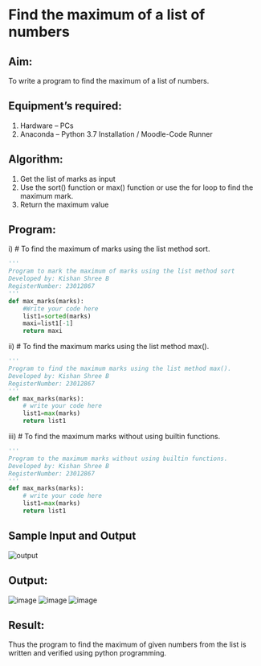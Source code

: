 # Find the maximum of a list of numbers
## Aim:
To write a program to find the maximum of a list of numbers.
## Equipment’s required:
1.	Hardware – PCs
2.	Anaconda – Python 3.7 Installation / Moodle-Code Runner
## Algorithm:
1.	Get the list of marks as input
2.	Use the sort() function or max() function or use the for loop to find the maximum mark.
3.	Return the maximum value
## Program:

i)	# To find the maximum of marks using the list method sort.
```Python
''' 
Program to mark the maximum of marks using the list method sort
Developed by: Kishan Shree B
RegisterNumber: 23012867
'''
def max_marks(marks):
    #Write your code here
    list1=sorted(marks)
    maxi=list1[-1]
    return maxi


```

ii)	# To find the maximum marks using the list method max().
```Python
''' 
Program to find the maximum marks using the list method max().
Developed by: Kishan Shree B
RegisterNumber: 23012867
'''
def max_marks(marks):
    # write your code here
    list1=max(marks)
    return list1


```

iii) # To find the maximum marks without using builtin functions.
```Python
''' 
Program to the maximum marks without using builtin functions.
Developed by: Kishan Shree B
RegisterNumber: 23012867
'''
def max_marks(marks):
    # write your code here
    list1=max(marks)
    return list1


```
## Sample Input and Output
![output](./img/max_marks1.jpg) 

## Output:
![image](https://github.com/KishanShreeB/FindMaximum/assets/144870434/5cff35ab-424c-47c6-a89a-bc71975de166)
![image](https://github.com/KishanShreeB/FindMaximum/assets/144870434/399128de-4548-4b7e-9a9a-042e7f101f9a)
![image](https://github.com/KishanShreeB/FindMaximum/assets/144870434/c981e0e9-98f1-46df-914f-aadd633010a3)




## Result:
Thus the program to find the maximum of given numbers from the list is written and verified using python programming.
